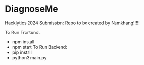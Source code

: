 # DiagnoseMe
Hacklytics 2024 Submission: Repo to be created by Namkhang!!!!!

To Run Frontend:
- npm install
- npm start
To Run Backend:
- pip install
- python3 main.py